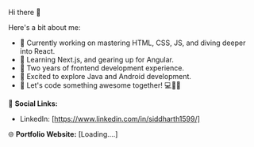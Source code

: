 
Hi there 👋

Here's a bit about me:

- 🔭 Currently working on mastering HTML, CSS, JS, and diving deeper into React.
- 🌱 Learning Next.js, and gearing up for Angular.
- 💼 Two years of frontend development experience.
- 🚀 Excited to explore Java and Android development.
- 🌟 Let's code something awesome together! 💻🎨🚀

🔗 **Social Links:**
- LinkedIn: [https://www.linkedin.com/in/siddharth1599/]

🌐 **Portfolio Website:** [Loading....]
